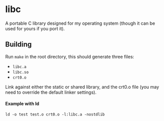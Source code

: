 # libc
A portable C library designed for my operating system (though it can be used for yours if you port it).

## Building
Run ```make``` in the root directory, this should generate three files:
- ```libc.a```
- ```libc.so```
- ```crt0.o```

Link against either the static or shared library, and the crt0.o file (you may need to override the default linker settings).
#### Example with ld
```ld -o test test.o crt0.o -l:libc.a -nostdlib ```
